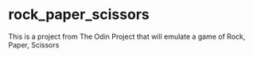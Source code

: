 # rock_paper_scissors
This is a project from The Odin Project that will emulate a game of Rock, Paper, Scissors
